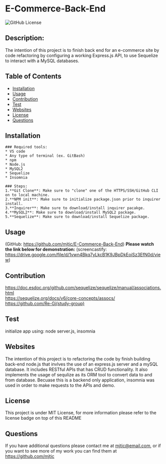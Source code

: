 # E-Commerce-Back-End

<img src="https://img.shields.io/badge/license-MIT License-blue.svg" alt="GitHub License">

  ## Description:
  The intention of this project is to finish back end for an e-commerce site by code refactoring by configuring a working Express.js API, to use Sequelize to interact with a MySQL databases. 

  ## Table of Contents

  * [Installation](#installation)
  * [Usage](#usage)
  * [Contribution](#contribution)
  * [Test](#test)
  * [Websites](#websites)
  * [License](#license)
  * [Questions](#questions)

  ## Installation
    ### Required tools:
    * VS code 
    * Any type of terminal (ex. GitBash)
    * npm
    * Node.js
    * MySQL2
    * Sequelize
    * Insomnia

    ### Steps:
    1.**Git Clone**: Make sure to "clone" one of the HTTPS/SSH/GitHub CLI on to local machine.
    2.**NPM init**: Make sure to initialize package.json prior to inquirer install.
    3.**Inquirer**: Make sure to download/install inquirer pacakge.
    4.**MySQL2**: Make sure to download/install MySQL2 package.
    5.**Sequelize**: Make sure to download/install Sequelize package. 


  ## Usage
  (GitHub: https://github.com/mjtic/E-Commerce-Back-End)
  **Please watch the link below for demonstration:**
  (screencastify: https://drive.google.com/file/d/1vwn4Bkq7yLkcB1K9JBpDkEoiSz3EfN0d/view)

  ## Contribution
  https://doc.esdoc.org/github.com/sequelize/sequelize/manual/associations.html<br>https://sequelize.org/docs/v6/core-concepts/assocs/<br>https://github.com/Re-Gi(study-group)
  ## Test
  initialize app using:
  node server.js,
  insomnia
  ## Websites
  The intention of this project is to refactoring the code by finish building back-end node.js that invlves the use of an express.js server and a mySQL database. It includes RESTful APIs that has CRUD functionality. It also implements the usage of sequlize as its ORM tool to convert data to and from database. Becuase this is a backend only application, insomnia was used in order to make requests to the APIs and demo. 
  ## License
  This project is under MIT License, for more information please refer to the license badge on top of this README
  ## Questions
  If you have additional questions please contact me at mjtic@email.com, or if you want to see more of my work you can find them at https://github.com/mjtic 
  